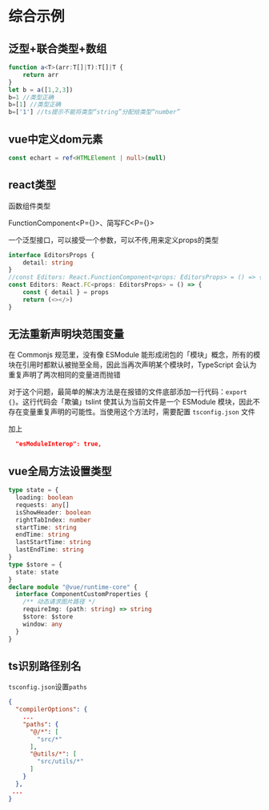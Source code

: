 # 综合示例

## 泛型+联合类型+数组

```typescript
function a<T>(arr:T[]|T):T[]|T {
    return arr
}
let b = a([1,2,3])
b=1 //类型正确
b=[1] //类型正确
b=['1'] //ts提示不能将类型“string”分配给类型“number”
```

## vue中定义dom元素

```typescript
const echart = ref<HTMLElement | null>(null)
```

## react类型

函数组件类型

FunctionComponent<P={}>、简写FC<P={}>

一个泛型接口，可以接受一个参数，可以不传,用来定义props的类型

```typescript
interface EditorsProps {
    detail: string
}
//const Editors: React.FunctionComponent<props: EditorsProps> = () => {
const Editors: React.FC<props: EditorsProps> = () => {
    const { detail } = props
    return (<></>)
}
```

## 无法重新声明块范围变量

在 Commonjs 规范里，没有像 ESModule 能形成闭包的「模块」概念，所有的模块在引用时都默认被抛至全局，因此当再次声明某个模块时，TypeScript 会认为重复声明了两次相同的变量进而抛错

对于这个问题，最简单的解决方法是在报错的文件底部添加一行代码：`export {}`。这行代码会「欺骗」tslint 使其认为当前文件是一个 ESModule 模块，因此不存在变量重复声明的可能性。当使用这个方法时，需要配置 `tsconfig.json` 文件

加上

```json
  "esModuleInterop": true,
```

## vue全局方法设置类型

```ts
type state = {
  loading: boolean
  requests: any[]
  isShowHeader: boolean
  rightTabIndex: number
  startTime: string
  endTime: string
  lastStartTime: string
  lastEndTime: string
}
type $store = {
  state: state
}
declare module "@vue/runtime-core" {
  interface ComponentCustomProperties {
    /** 动态请求图片路径 */
    requireImg: (path: string) => string
    $store: $store
    window: any
  }
}
```

## ts识别路径别名

`tsconfig.json`设置`paths`

```json
{
  "compilerOptions": {
    ...
    "paths": {
      "@/*": [
        "src/*"
      ],
      "@utils/*": [
        "src/utils/*"
      ]
    }
  },
 ...
}
```

